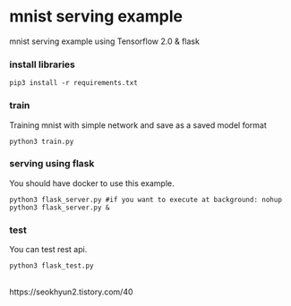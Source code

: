 # mnist serving example
mnist serving example using Tensorflow 2.0 & flask

### install libraries
```
pip3 install -r requirements.txt
```

### train
Training mnist with simple network and save as a saved model format
```
python3 train.py
```

### serving using flask
You should have docker to use this example.
```
python3 flask_server.py #if you want to execute at background: nohup python3 flask_server.py &
```

### test
You can test rest api.
```
python3 flask_test.py
```

<br>
https://seokhyun2.tistory.com/40
